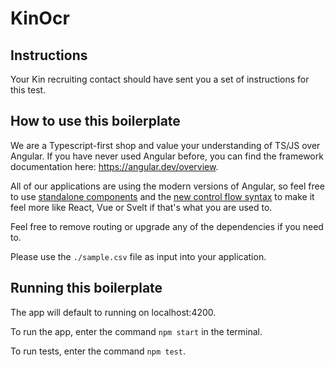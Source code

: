 # KinOcr

## Instructions

Your Kin recruiting contact should have sent you a set of instructions for this test.

## How to use this boilerplate

We are a Typescript-first shop and value your understanding of TS/JS over Angular. If you have never used Angular before, you can find the framework documentation here: https://angular.dev/overview.

All of our applications are using the modern versions of Angular, so feel free to use [standalone components](https://angular.dev/essentials/components) and the [new control flow syntax](https://blog.angular.io/meet-angulars-new-control-flow-a02c6eee7843) to make it feel more like React, Vue or Svelt if that's what you are used to.

Feel free to remove routing or upgrade any of the dependencies if you need to.

Please use the `./sample.csv` file as input into your application.

## Running this boilerplate

The app will default to running on localhost:4200.

To run the app, enter the command ```npm start``` in the terminal. 

To run tests, enter the command ```npm test```.

